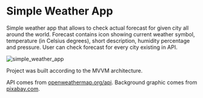 # Simple Weather App

Simple weather app that allows to check actual forecast for given city all around the world. Forecast contains icon showing current weather symbol, temperature (in Celsius degrees), short description, humidity percentage and pressure. User can check forecast for every city existing in API.

![simple_weather_app](https://user-images.githubusercontent.com/56269299/112500007-49e8e300-8d88-11eb-9f7d-10089cac3144.png)

Project was built according to the MVVM architecture. 

API comes from [openweathermap.org/api](https://openweathermap.org/api). Background graphic comes from [pixabay.com](https://pixabay.com).
